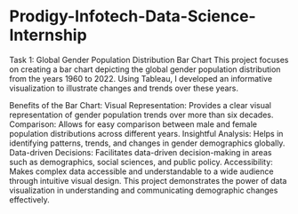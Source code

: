 # Prodigy-Infotech-Data-Science-Internship

Task 1: Global Gender Population Distribution Bar Chart
This project focuses on creating a bar chart depicting the global gender population distribution from the years 1960 to 2022. Using Tableau, I developed an informative visualization to illustrate changes and trends over these years.

Benefits of the Bar Chart:
Visual Representation: 
Provides a clear visual representation of gender population trends over more than six decades.
Comparison: Allows for easy comparison between male and female population distributions across different years.
Insightful Analysis: 
Helps in identifying patterns, trends, and changes in gender demographics globally.
Data-driven Decisions: 
Facilitates data-driven decision-making in areas such as demographics, social sciences, and public policy.
Accessibility: 
Makes complex data accessible and understandable to a wide audience through intuitive visual design.
This project demonstrates the power of data visualization in understanding and communicating demographic changes effectively.
